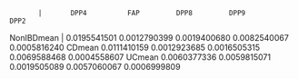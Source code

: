            |       DPP4          FAP         DPP8         DPP9         DPP2
NonIBDmean | 0.0195541501 0.0012790399 0.0019400680 0.0082540067 0.0005816240
CDmean     0.0111410159 0.0012923685 0.0016505315 0.0069588468 0.0004558607
UCmean     0.0060377336 0.0059815071 0.0019505089 0.0057060067 0.0006999809